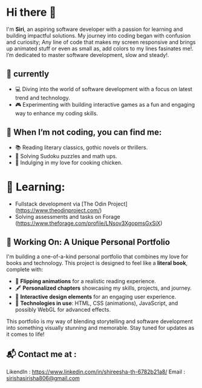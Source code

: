 # Hi there 👋

I'm **Siri**, an aspiring software developer with a passion for learning and building impactful solutions. My journey into coding began with confusion and curiosity; Any line of code that makes my screen responsive and brings up animated stuff or even as small as, add colors to my lines fasinates me!. I’m dedicated to master software development, slow and steady!. 

## 🌟 currently 

- 💻 Diving into the world of software development with a focus on latest trend and technology.  
- 🎮 Experimenting with building interactive games as a fun and engaging way to enhance my coding skills.

## 🌟 When I’m not coding, you can find me:  
- 📚 Reading literary classics, gothic novels or thrillers. 
- 🧩 Solving Sudoku puzzles and math ups.  
- 🍗 Indulging in my love for cooking chicken.

# 🌟 Learning: 
- Fullstack development via [The Odin Project] (https://www.theodinproject.com/)
- Solving assessments and tasks on Forage (https://www.theforage.com/profile/LNsov3XgopmsGxSiX) 

## 📖 Working On: A Unique Personal Portfolio

I'm building a one-of-a-kind personal portfolio that combines my love for books and technology. This project is designed to feel like a **literal book**, complete with:  
- 📜 **Flipping animations** for a realistic reading experience.  
- 🖋️ **Personalized chapters** showcasing my skills, projects, and journey.  
- 🎨 **Interactive design elements** for an engaging user experience.  
- 💾 **Technologies in use**: HTML, CSS (animations), JavaScript, and possibly WebGL for advanced effects.  

This portfolio is my way of blending storytelling and software development into something visually stunning and memorable. Stay tuned for updates as it comes to life!

## 📬 Contact me at :

LikendIn : https://www.linkedin.com/in/shireesha-th-6782b21a8/
Email : sirishasirisha806@gmail.com
  
